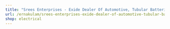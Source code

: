 ```yaml
---
title: "Srees Enterprises - Exide Dealer Of Automotive, Tubular Batteries, Inverters Or Home Ups And Solar System"
url: /ernakulam/srees-enterprises-exide-dealer-of-automotive-tubular-batteries-inverters-or-home-ups-and-solar-system/
shop: electrical
---
```

